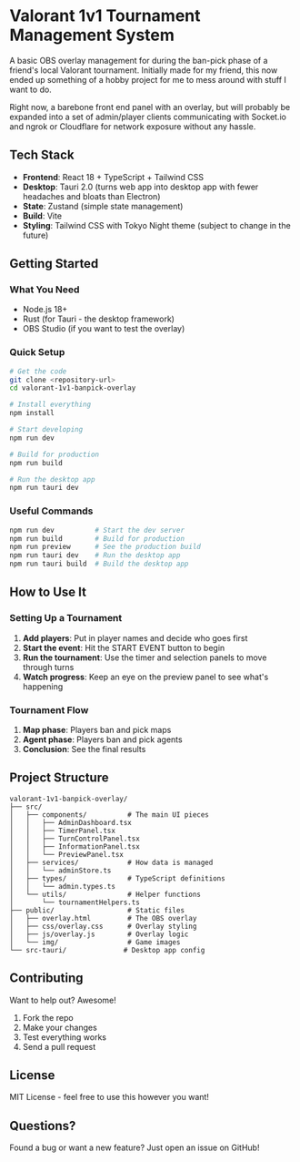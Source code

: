 # Valorant 1v1 Tournament Management System

A basic OBS overlay management for during the ban-pick phase of a friend's local Valorant tournament. Initially made for my friend, this now ended up something of a hobby project for me to mess around with stuff I want to do.

Right now, a barebone front end panel with an overlay, but will probably be expanded into a set of admin/player clients communicating with Socket.io and ngrok or Cloudflare for network exposure without any hassle.

## Tech Stack

- **Frontend**: React 18 + TypeScript + Tailwind CSS
- **Desktop**: Tauri 2.0 (turns web app into desktop app with fewer headaches and bloats than Electron)
- **State**: Zustand (simple state management)
- **Build**: Vite
- **Styling**: Tailwind CSS with Tokyo Night theme (subject to change in the future)

## Getting Started

### What You Need
- Node.js 18+ 
- Rust (for Tauri - the desktop framework)
- OBS Studio (if you want to test the overlay)

### Quick Setup
```bash
# Get the code
git clone <repository-url>
cd valorant-1v1-banpick-overlay

# Install everything
npm install

# Start developing
npm run dev

# Build for production
npm run build

# Run the desktop app
npm run tauri dev
```

### Useful Commands
```bash
npm run dev          # Start the dev server
npm run build        # Build for production
npm run preview      # See the production build
npm run tauri dev    # Run the desktop app
npm run tauri build  # Build the desktop app
```

## How to Use It

### Setting Up a Tournament
1. **Add players**: Put in player names and decide who goes first
2. **Start the event**: Hit the START EVENT button to begin
3. **Run the tournament**: Use the timer and selection panels to move through turns
4. **Watch progress**: Keep an eye on the preview panel to see what's happening

### Tournament Flow
1. **Map phase**: Players ban and pick maps
3. **Agent phase**: Players ban and pick agents
4. **Conclusion**: See the final results

## Project Structure

```
valorant-1v1-banpick-overlay/
├── src/
│   ├── components/          # The main UI pieces
│   │   ├── AdminDashboard.tsx
│   │   ├── TimerPanel.tsx
│   │   ├── TurnControlPanel.tsx
│   │   ├── InformationPanel.tsx
│   │   └── PreviewPanel.tsx
│   ├── services/            # How data is managed
│   │   └── adminStore.ts
│   ├── types/               # TypeScript definitions
│   │   └── admin.types.ts
│   └── utils/               # Helper functions
│       └── tournamentHelpers.ts
├── public/                  # Static files
│   ├── overlay.html         # The OBS overlay
│   ├── css/overlay.css      # Overlay styling
│   ├── js/overlay.js        # Overlay logic
│   └── img/                 # Game images
└── src-tauri/              # Desktop app config
```

## Contributing

Want to help out? Awesome!
1. Fork the repo
2. Make your changes
3. Test everything works
4. Send a pull request

## License

MIT License - feel free to use this however you want!

## Questions?

Found a bug or want a new feature? Just open an issue on GitHub!
